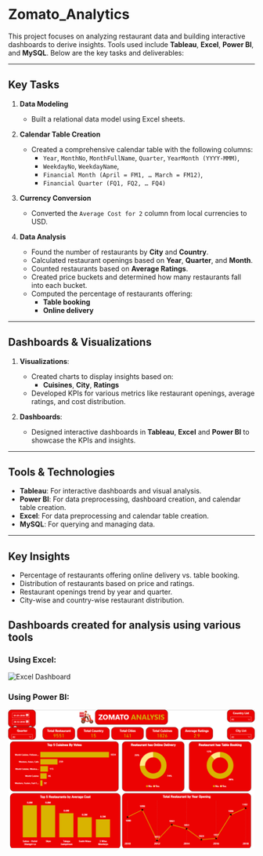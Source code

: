 # Zomato_Analytics

This project focuses on analyzing restaurant data and building interactive dashboards to derive insights. Tools used include **Tableau**, **Excel**, **Power BI**, and **MySQL**. Below are the key tasks and deliverables:

---

## Key Tasks  
1. **Data Modeling**  
   - Built a relational data model using Excel sheets.  
   
2. **Calendar Table Creation**  
   - Created a comprehensive calendar table with the following columns:  
     - `Year`, `MonthNo`, `MonthFullName`, `Quarter`, `YearMonth (YYYY-MMM)`,  
     - `WeekdayNo`, `WeekdayName`,  
     - `Financial Month (April = FM1, … March = FM12)`,  
     - `Financial Quarter (FQ1, FQ2, … FQ4)`  
   
3. **Currency Conversion**  
   - Converted the `Average Cost for 2` column from local currencies to USD.

4. **Data Analysis**  
   - Found the number of restaurants by **City** and **Country**.  
   - Calculated restaurant openings based on **Year**, **Quarter**, and **Month**.  
   - Counted restaurants based on **Average Ratings**.  
   - Created price buckets and determined how many restaurants fall into each bucket.  
   - Computed the percentage of restaurants offering:  
     - **Table booking**  
     - **Online delivery**

---

## Dashboards & Visualizations  
1. **Visualizations**:  
   - Created charts to display insights based on:  
     - **Cuisines**, **City**, **Ratings**  
   - Developed KPIs for various metrics like restaurant openings, average ratings, and cost distribution.

2. **Dashboards**:  
   - Designed interactive dashboards in **Tableau**, **Excel** and **Power BI** to showcase the KPIs and insights.  
   
---

## Tools & Technologies  
- **Tableau**: For interactive dashboards and visual analysis.  
- **Power BI**: For data preprocessing, dashboard creation, and calendar table creation.  
- **Excel**: For data preprocessing and calendar table creation.  
- **MySQL**: For querying and managing data.

---

## Key Insights  
- Percentage of restaurants offering online delivery vs. table booking.  
- Distribution of restaurants based on price and ratings.  
- Restaurant openings trend by year and quarter.  
- City-wise and country-wise restaurant distribution.

## Dashboards created for analysis using various tools

### Using Excel:
![Excel Dashboard](images/Excel_Dashboard.png)

### Using Power BI:
![PowerBI Dashboard](images/Power_BI_Dashboard.png)
